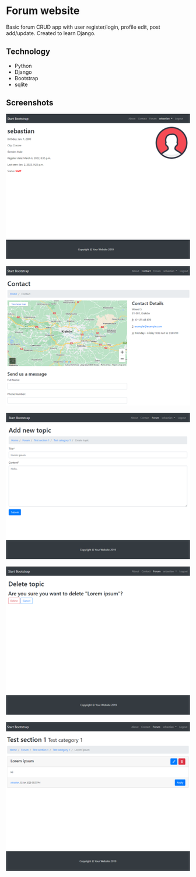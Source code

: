 # Forum website

<p>Basic forum CRUD app with user register/login, profile edit, post add/update. Created to learn Django.</p>

## Technology
<ul>
<li>Python</li>
<li>Django</li>
<li>Bootstrap</li>
<li>sqlite</li>
</ul>

## Screenshots
![profile](screenshots/profile.PNG)&nbsp;
![contact](screenshots/contact.PNG)&nbsp;
![add-post](screenshots/add-post.PNG)&nbsp;
![delete-post](screenshots/delete-post.PNG)&nbsp;
![post-view](screenshots/post-view.PNG)
